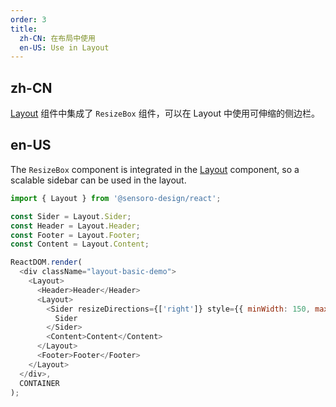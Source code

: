 ```yaml
---
order: 3
title: 
  zh-CN: 在布局中使用
  en-US: Use in Layout
---
```


## zh-CN

[Layout](/react/components/ResizeBox) 组件中集成了 `ResizeBox` 组件，可以在 Layout 中使用可伸缩的侧边栏。

## en-US

The `ResizeBox` component is integrated in the [Layout](/react/components/ResizeBox) component, so a scalable sidebar can be used in the layout.

```js
import { Layout } from '@sensoro-design/react';

const Sider = Layout.Sider;
const Header = Layout.Header;
const Footer = Layout.Footer;
const Content = Layout.Content;

ReactDOM.render(
  <div className="layout-basic-demo">
    <Layout>
      <Header>Header</Header>
      <Layout>
        <Sider resizeDirections={['right']} style={{ minWidth: 150, maxWidth: 500, height: 200 }}>
          Sider
        </Sider>
        <Content>Content</Content>
      </Layout>
      <Footer>Footer</Footer>
    </Layout>
  </div>,
  CONTAINER
);
```
